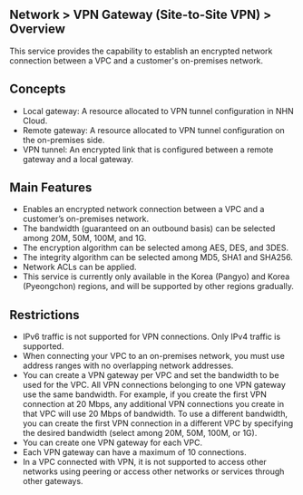 ## Network > VPN Gateway (Site-to-Site VPN) > Overview

This service provides the capability to establish an encrypted network connection between a VPC and a customer's on-premises network.


<a id="1"></a>
## Concepts

* Local gateway: A resource allocated to VPN tunnel configuration in NHN Cloud.
* Remote gateway: A resource allocated to VPN tunnel configuration on the on-premises side.
* VPN tunnel: An encrypted link that is configured between a remote gateway and a local gateway.


<a id="2"></a>
## Main Features

* Enables an encrypted network connection between a VPC and a customer’s on-premises network.
* The bandwidth (guaranteed on an outbound basis) can be selected among 20M, 50M, 100M, and 1G.
* The encryption algorithm can be selected among AES, DES, and 3DES.
* The integrity algorithm can be selected among MD5, SHA1 and SHA256.
* Network ACLs can be applied.
* This service is currently only available in the Korea (Pangyo) and Korea (Pyeongchon) regions, and will be supported by other regions gradually.


<a id="3"></a>
## Restrictions

* IPv6 traffic is not supported for VPN connections. Only IPv4 traffic is supported.
* When connecting your VPC to an on-premises network, you must use address ranges with no overlapping network addresses.
* You can create a VPN gateway per VPC and set the bandwidth to be used for the VPC. All VPN connections belonging to one VPN gateway use the same bandwidth. For example, if you create the first VPN connection at 20 Mbps, any additional VPN connections you create in that VPC will use 20 Mbps of bandwidth. To use a different bandwidth, you can create the first VPN connection in a different VPC by specifying the desired bandwidth (select among 20M, 50M, 100M, or 1G).
* You can create one VPN gateway for each VPC.
* Each VPN gateway can have a maximum of 10 connections.
* In a VPC connected with VPN, it is not supported to access other networks using peering or access other networks or services through other gateways.
